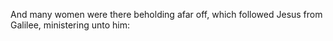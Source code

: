 And many women were there beholding afar off, which followed Jesus from Galilee, ministering unto him:
